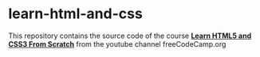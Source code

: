 # learn-html-and-css

This repository contains the source code of the course **[Learn HTML5 and CSS3 From Scratch](https://www.youtube.com/watch?v=mU6anWqZJcc)** from the youtube channel freeCodeCamp.org
